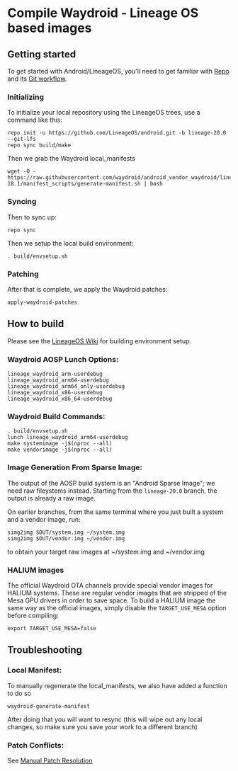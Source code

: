 # Compile Waydroid - Lineage OS based images

## Getting started

To get started with Android/LineageOS, you'll need to get familiar with [Repo](https://source.android.com/source/using-repo.html) and its [Git workflow](https://source.android.com/docs/setup/create/coding-tasks).

### Initializing

To initialize your local repository using the LineageOS trees, use a command like this:

```text
repo init -u https://github.com/LineageOS/android.git -b lineage-20.0 --git-lfs
repo sync build/make
```

Then we grab the Waydroid local\_manifests

```text
wget -O - https://raw.githubusercontent.com/waydroid/android_vendor_waydroid/lineage-18.1/manifest_scripts/generate-manifest.sh | bash
```

### Syncing

Then to sync up:

```text
repo sync
```

Then we setup the local build environment:

```text
. build/envsetup.sh
```

### Patching

After that is complete, we apply the Waydroid patches:

```text
apply-waydroid-patches
```

## How to build

Please see the [LineageOS Wiki](https://wiki.lineageos.org/) for building environment setup.

### Waydroid AOSP Lunch Options:

```text
lineage_waydroid_arm-userdebug
lineage_waydroid_arm64-userdebug
lineage_waydroid_arm64_only-userdebug
lineage_waydroid_x86-userdebug
lineage_waydroid_x86_64-userdebug
```

### Waydroid Build Commands:

```text
. build/envsetup.sh
lunch lineage_waydroid_arm64-userdebug
make systemimage -j$(nproc --all)
make vendorimage -j$(nproc --all)
```
### Image Generation From Sparse Image:

The output of the AOSP build system is an "Android Sparse Image"; we need raw fileystems instead.
Starting from the `lineage-20.0` branch, the output is already a raw image.

On earlier branches, from the same terminal where you just built a system and a vendor image, run:

```text
simg2img $OUT/system.img ~/system.img
simg2img $OUT/vendor.img ~/vendor.img
```

to obtain your target raw images at ~/system.img and ~/vendor.img

### HALIUM images

The official Waydroid OTA channels provide special vendor images for HALIUM systems.
These are regular vendor images that are stripped of the Mesa GPU drivers in order to save space.
To build a HALIUM image the same way as the official images, simply disable the `TARGET_USE_MESA` option before compiling:

```text
export TARGET_USE_MESA=false
```

## Troubleshooting

### Local Manifest:

To manually regenerate the local\_manifests, we also have added a function to do so

```text
waydroid-generate-manifest
```

After doing that you will want to resync \(this will wipe out any local changes, so make sure you save your work to a different branch\)

### Patch Conflicts:

See [Manual Patch Resolution](manual-patch-resolution.md)

